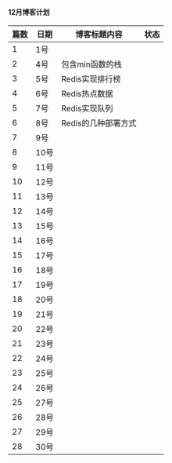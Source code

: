 #### 12月博客计划

| 篇数 | 日期 | 博客标题内容        | 状态 |
| ---- | ---- | ------------------- | ---- |
| 1    | 1号  |                     |      |
| 2    | 4号  | 包含min函数的栈     |      |
| 3    | 5号  | Redis实现排行榜     |      |
| 4    | 6号  | Redis热点数据       |      |
| 5    | 7号  | Redis实现队列       |      |
| 6    | 8号  | Redis的几种部署方式 |      |
| 7    | 9号  |                     |      |
| 8    | 10号 |                     |      |
| 9    | 11号 |                     |      |
| 10   | 12号 |                     |      |
| 11   | 13号 |                     |      |
| 12   | 14号 |                     |      |
| 13   | 15号 |                     |      |
| 14   | 16号 |                     |      |
| 15   | 17号 |                     |      |
| 16   | 18号 |                     |      |
| 17   | 19号 |                     |      |
| 18   | 20号 |                     |      |
| 19   | 21号 |                     |      |
| 20   | 22号 |                     |      |
| 21   | 23号 |                     |      |
| 22   | 24号 |                     |      |
| 23   | 25号 |                     |      |
| 24   | 26号 |                     |      |
| 25   | 27号 |                     |      |
| 26   | 28号 |                     |      |
| 27   | 29号 |                     |      |
| 28   | 30号 |                     |      |

